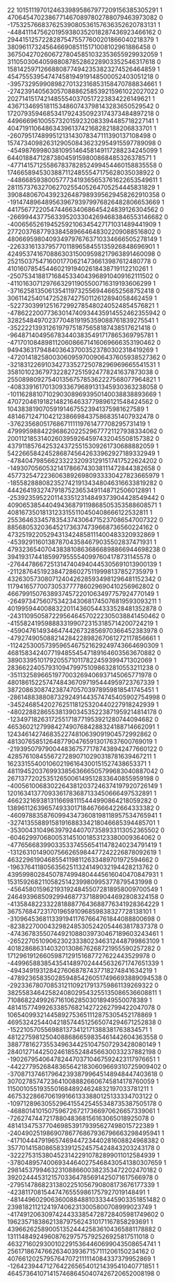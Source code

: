 22
10151119701246339895867977209156385305291 1
47064547023867714670897802788079463973082 0
-17532576683762539080536157636352620783131 1
-44841114756201959380352018287436923466162 0
29441512572282875475577600201866040218379 1
38096117324564669085115171008102961886458 0
36750427026067278045851032353655929932059 1
31105030640598808785286228903352546317618 0
15814259712668808774942353823274526464859 1
45475553954747458194919148500052403051218 0
-39573295990898270132316853158470788834661 1
-27423914056305708886258539215961022027022 0
20271415174214855540370517223834226149621 1
43671346951811534860743798143283650529542 0
17207935946853417924350923174373484897218 0
44966696100557320159232083394485718227141 1
40471911064863439613742168282188206833701 1
-26079517489951213143078347111390137108498 0
15747340982631290508436232954915597789098 0
-45498769980381095146458149117288234245099 1
6440188471287380459159800868485326378571 1
-47714157125586783782852499454460158835558 0
17466589453038871124855547175628035038922 0
-44866859380057773419365653761622653549611 1
28115737632706270255405264705254445831829 1
39084806704392326487989395629458262910358 0
-19147489648956396793979976826482806653669 1
44175677220547446634068645424839126304562 0
-26699443775633952033042694683846553146682 0
-40065652619452592106345427171031489441909 1
2772037687793384589664648302209088516802 0
48066959804093497976763710334666505278149 1
-22633161337957701189658455135926848696901 1
42495374167088630315009598217963891460098 0
25215037547160017706214736613987612480778 0
41016078545446021919402618438719112210261 1
-25075341881716845334043968910409162111502 0
-41101630712976632911905500716319193606299 1
-37162581350613541197325569446652568752418 0
30611425401472528742750112612894058462459 1
-5227303991251672992785480240524854576821 1
-47862220077363014740934435914552462355942 0
32825484970237704819195359088761839275541 1
-35222213931261979751875658187438517621418 0
-9648714049567834403835491717865369795781 1
-47170108489811206086671416069666353190462 0
9494363179484036437003523780302318419269 1
-47201418258003060959700906437605938527362 0
-32183122691034273352725078296969665541531 1
35810102367973228272515924778241637873038 0
25508980927540135675785362227568077964821 1
-40833916170130933679689131345930363238058 0
-10116288107102903089693950140038838893669 1
47072046191821482164633779896121548424562 0
104383819070591914675523941375981627589 1
48146712471042123866984375868351407932478 0
-3762356805176867111119761477708295731419 1
47999598842296862022529677721127938334062 0
20011218531402603959264597432045508157382 0
43791185764253243725515309261730688882059 1
5422665842452868745642633962927189332949 1
-47840479856623322320931291517417522624202 0
-14930705605321417866743038111472844382658 0
45773254722360638926980933330427823665979 1
-18558288808235274219134348046316633819282 0
44426419327479187523653491148712506012891 1
-25392359522011433512314849373904428549442 0
40906538544049436879119868505353588608571 1
40816735018131233155110450408666122532811 1
25536463345783543743064715237086547007322 0
8856805320364521736374739668736560224162 0
47325192205294313424858111400483320932869 1
-4539291160138787043584679035502837471931 1
47932365407043838108636866898866944698238 0
39419317441859979555540997604178731145578 0
-27644786672513147404940445305691013900139 1
-21128764519238472860275119998137852735979 1
43263057308071240426285934981296481152342 0
11794165770073053777786029690410256962802 0
46679915076389374572201063497757924770149 1
-26497347560753423430681745076819593093211 1
40199594400883220114360544333528481352878 0
-24311095058722956464570222305038841450462 0
-41558241959888331990723153185714200724219 1
-4590476149346474426732856970366452383978 0
-47927490508821428422898267061272117856661 1
-11242530057395965467521629249743664690309 1
46815834240771948554547189164603563670882 0
38903395101792055710117822459399471302069 1
28366224057931094799751098632810553211238 0
-3511325896651977003269406937145065771978 0
48018615225747484367097195444959723767339 1
38720863087423874705703978959818541745451 1
-28614883880873292491443574745405902754998 0
-3452468542027625118125320440227918242939 1
-48022882865538139034535223871959214814178 0
-12349718263172551718771953921280744094682 0
46536021279984274907684288324188714662091 1
1243461427468352274810639091904572992862 0
48130765851264877904765913017637600769019 1
-21939507979004483675771787438942477660122 0
42857610845567272890710290318781639467211 1
1623315540010602196164300151527438653371 1
48119452037699338563666505799683040887042 0
26713772025351265006149512833640855959198 0
-40056100683022643812037246374197920726149 1
12016341377093361783687133450666497532891 1
46623216938131166981115444990864218059282 0
13896112639657493301718467666422664333382 0
-46097883587609943473608198118957534765941 1
-32741355889158191688334218046685394485701 1
-35300431049639792440707358933113052365502 0
-6046299706800531451001853123380009364062 0
-47765668399033533745565411478240234791419 1
-13126310149007566265984477242226878092619 1
46322961904685541198112633489701972594662 0
-19637641180563562511324149032194428213762 0
43959980284507874994804445616040470847931 1
15315926821105825142399809953778795431998 0
-45645801596219319248455072818958009700549 1
24649396850929946877371889044692808324158 0
-41358482233228188877643688776341928364229 1
36757684723170196591096859838327728138101 1
-31096453681133919411767664761844088800698 0
-8238227000432982485305242054463817837378 0
-47436783550744921088039730467189603243461 1
-26522705109062302333802346312448799863109 1
40182868631403201308676268721955590257282 0
17129619126605987129151687727622443529978 0
-44996588385435414897024445632671747651339 1
-4943491931284276068787437718274841634219 1
-47892365835028594854260517496693889094538 0
-29233678070853121109217913759861139269322 0
38255834642582408029543255135086536608811 1
710868224992671610628503018949550078389 1
48141577499263385768214272262799422047078 0
10654099321445892753651112875305452178869 1
46953242544042185744512565074294671252838 0
-1522105705569881373412171388381763834571 1
48122759812504088686659835461442604363558 0
38877816273553496344251047507293428080149 1
28401271442502461855248456630033237882198 0
-19026795406478244703710467592423117976651 1
-44227795268483656421830609669310725909402 0
-37087137461796423938799645148948447403618 0
30702785747236410088826606745814178760059 1
11500105519355016848924624832197033781211 1
46753228667061991661333880125133334703122 0
-10971289630552964155425455348735387505178 0
-46880141015075967267217366970626657339061 1
-726274744721788048368156163065018925078 0
48141347537704698539179395627498015722389 1
-24049025198690786776867936796663298495941 1
-41710444791965746944723440281608824968382 0
35770141580865833912524575424843203243178 0
-32227531538045231422910782899011012584939 1
-37804895740069344640275468430541380307659 1
29814537994632310886600382353472202470182 0
39202444531215703364785691425071617566978 0
-27951478682313802251056790808173676177339 1
-423811708154474765559861757927019148491 1
-48144960290636008848810333445903351851482 0
23981821121241974062313005800708999023749 1
-41749120630974244333854728728405981749602 0
19623571838621387975624310171167858293691 1
43966262589005135244425836104365881178882 0
13111484924960876297575792526925817511018 0
46327160293001022915364460699043508654741 1
25617186747662634039367157111206150234162 0
40766120257957647072111114084337379952869 1
-12642394471276422656540121439541040771851 1
46457364107141574686450407426720652008198 0
